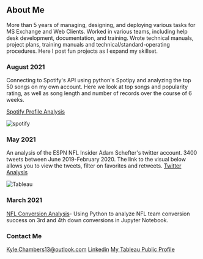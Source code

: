 ## About Me
More than 5 years of managing, designing, and deploying various tasks for MS Exchange and Web Clients. Worked in various teams, including help desk development, documentation, and training. Wrote technical manuals, project plans, training manuals and technical/standard-operating procedures. Here I post fun projects as I expand my skillset.

### August 2021
Connecting to Spotify's API using python's Spotipy and analyzing the top 50 songs on my own account. Here we look at top songs and popularity rating, as well as song length and  number of records over the course of 6 weeks.

[Spotify Profile Analysis](https://github.com/myfriendkmc/spotify) 

![spotify](https://user-images.githubusercontent.com/47094499/130851007-70f50465-9b4e-48f1-b921-1b552e9787eb.png)


### May 2021
An analysis of the ESPN NFL Insider Adam Schefter's twitter account. 3400 tweets between June 2019-February 2020. The link to the visual below allows you to view the tweets, filter on favorites and retweets.
[Twitter Analysis](https://public.tableau.com/app/profile/kyle.chambers/viz/AdamSchefterTweets/Dashboard1)

![Tableau](https://user-images.githubusercontent.com/47094499/75715926-3f027280-5c9c-11ea-9133-5c292a5d9a84.png)

### March 2021
[NFL Conversion Analysis](https://github.com/MyFriendKMC/Conversions/blob/master/NFL_conversions.ipynb)- Using Python to analyze NFL team conversion success on 3rd and 4th down conversions in Jupyter Notebook.

### Contact Me
[Kyle.Chambers13@outlook.com](mailto:kyle.chambers13@outlook.com) 
[Linkedin](https://www.linkedin.com/in/kylemchambers/)
[My Tableau Public Profile](https://public.tableau.com/profile/kyle.chambers)

